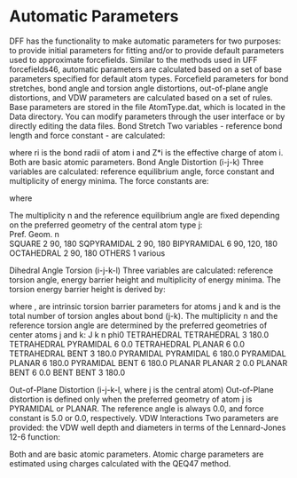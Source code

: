 # Automatic Parameters

DFF has the functionality to make automatic parameters for two purposes: to provide initial parameters for fitting and/or to provide default parameters used to approximate forcefields. Similar to the methods used in UFF forcefields46, automatic parameters are calculated based on a set of base parameters specified for default atom types. Forcefield parameters for bond stretches, bond angle and torsion angle distortions, out-of-plane angle distortions, and VDW parameters are calculated based on a set of rules. 
Base parameters are stored in the file AtomType.dat, which is located in the Data directory. You can modify parameters through the user interface or by directly editing the data files.
Bond Stretch
Two variables - reference bond length and force constant - are calculated:
                         
where ri is the bond radii of atom i and Z*i is the effective charge of atom i. Both are basic atomic parameters.
Bond Angle Distortion (i-j-k)
Three variables are calculated: reference equilibrium angle, force constant and multiplicity of energy minima. The force constants are: 
                         
where
                                                  
The multiplicity n and the reference equilibrium angle are fixed depending on the preferred geometry of the central atom type j:                                   
Pref. Geom.	n   	 
SQUARE  	2	90, 180
SQPYRAMIDAL	2 	90, 180
BIPYRAMIDAL         	6 	90, 120, 180
OCTAHEDRAL          	2	90, 180
OTHERS                    	1	various

Dihedral Angle Torsion (i-j-k-l)
Three variables are calculated: reference torsion angle, energy barrier height and multiplicity of energy minima. The torsion energy barrier height is derived by:
                         
where  ,   are intrinsic torsion barrier parameters for atoms j and k and  is the total number of torsion angles about bond (j-k).
The multiplicity n and the reference torsion angle are determined by the preferred geometries of center atoms j and k:
J	k	n	phi0
TETRAHEDRAL	TETRAHEDRAL	3	180.0
TETRAHEDRAL	PYRAMIDAL	6	0.0
TETRAHEDRAL	PLANAR	6	0.0
TETRAHEDRAL	BENT	3	180.0
PYRAMIDAL	PYRAMIDAL	6	180.0
PYRAMIDAL	PLANAR	6	180.0
PYRAMIDAL	BENT	6	180.0
PLANAR	PLANAR	2	0.0
PLANAR	BENT	6	0.0
BENT	BENT	3	180.0

Out-of-Plane Distortion (i-j-k-l, where j is the central atom)
Out-of-Plane distortion is defined only when the preferred geometry of atom j is PYRAMIDAL or PLANAR. The reference angle is always 0.0, and force constant is 5.0 or 0.0, respectively.
VDW Interactions 
Two parameters are provided: the VDW well depth and diameters in terms of the Lennard-Jones 12-6 function:   
               
               
Both  and   are basic atomic parameters. 
Atomic charge parameters are estimated using charges calculated with the QEQ47 method.
